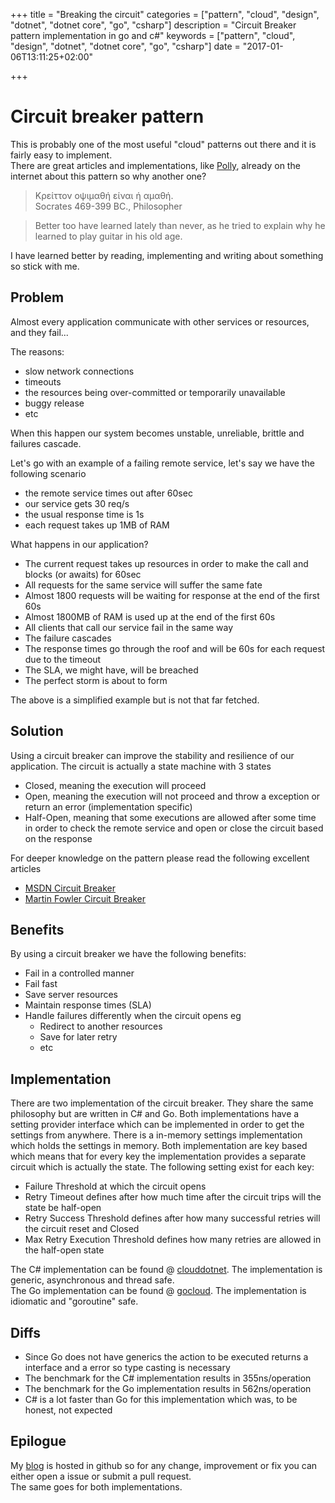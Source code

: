 +++
title = "Breaking the circuit"
categories = ["pattern", "cloud", "design", "dotnet", "dotnet core", "go", "csharp"]
description = "Circuit Breaker pattern implementation in go and c#"
keywords = ["pattern", "cloud", "design", "dotnet", "dotnet core", "go", "csharp"]
date = "2017-01-06T13:11:25+02:00"

+++

# Circuit breaker pattern

This is probably one of the most useful "cloud" patterns out there and it is fairly easy to implement.  
There are great articles and implementations, like [Polly](https://github.com/App-vNext/Polly), 
already on the internet about this pattern so why another one? 

> Κρείττον οψιμαθή είναι ή αμαθή.  
> Socrates 469-399 BC., Philosopher

> Better too have learned lately than never, as he tried to explain why he learned to play 
> guitar in his old age.

I have learned better by reading, implementing and writing about something so stick with me.

## Problem

Almost every application communicate with other services or resources, and they fail...

The reasons:

- slow network connections
- timeouts
- the resources being over-committed or temporarily unavailable
- buggy release
- etc

When this happen our system becomes unstable, unreliable, brittle and failures cascade.

Let's go with an example of a failing remote service, let's say we have the following scenario 

- the remote service times out after 60sec 
- our service gets 30 req/s
- the usual response time is 1s  
- each request takes up 1MB of RAM

What happens in our application?  

- The current request takes up resources in order to make the call and blocks (or awaits) for 60sec
- All requests for the same service will suffer the same fate
- Almost 1800 requests will be waiting for response at the end of the first 60s
- Almost 1800MB of RAM is used up at the end of the first 60s
- All clients that call our service fail in the same way
- The failure cascades
- The response times go through the roof and will be 60s for each request due to the timeout
- The SLA, we might have, will be breached
- The perfect storm is about to form

The above is a simplified example but is not that far fetched.

## Solution

Using a circuit breaker can improve the stability and resilience of our application.
The circuit is actually a state machine with 3 states

- Closed, meaning the execution will proceed
- Open, meaning the execution will not proceed and throw a exception or return an error (implementation specific)
- Half-Open, meaning that some executions are allowed after some time in order to check the remote service 
and open or close the circuit based on the response

For deeper knowledge on the pattern please read the following excellent articles

- [MSDN Circuit Breaker](https://msdn.microsoft.com/en-us/library/dn589784.aspx)
- [Martin Fowler Circuit Breaker](http://martinfowler.com/bliki/CircuitBreaker.html)

## Benefits

By using a circuit breaker we have the following benefits:

- Fail in a controlled manner
- Fail fast
- Save server resources
- Maintain response times (SLA)
- Handle failures differently when the circuit opens eg
    - Redirect to another resources
    - Save for later retry
    - etc

## Implementation

There are two implementation of the circuit breaker. 
They share the same philosophy but are written in C# and Go.
Both implementations have a setting provider interface which can be implemented 
in order to get the settings from anywhere. There is a in-memory settings implementation which 
holds the settings in memory. 
Both implementation are key based which means that for every key 
the implementation provides a separate circuit which is actually the state.
The following setting exist for each key:

- Failure Threshold at which the circuit opens
- Retry Timeout defines after how much time after the circuit trips will the state be half-open
- Retry Success Threshold defines after how many successful retries will the circuit reset and Closed
- Max Retry Execution Threshold defines how many retries are allowed in the half-open state

The C# implementation can be found @ [clouddotnet](https://github.com/mantzas/clouddotnet).
The implementation is generic, asynchronous and thread safe.  
The Go implementation can be found @ [gocloud](https://github.com/mantzas/gocloud).
The implementation is idiomatic and "goroutine" safe.

## Diffs

- Since Go does not have generics the action to be executed returns a interface and a error
so type casting is necessary
- The benchmark for the C# implementation results in 355ns/operation
- The benchmark for the Go implementation results in 562ns/operation
- C# is a lot faster than Go for this implementation which was, to be honest, not expected

## Epilogue

My [blog](http://github.com/mantzas/blog) is hosted in github so for any change, improvement or fix 
you can either open a issue or submit a pull request.  
The same goes for both implementations.

